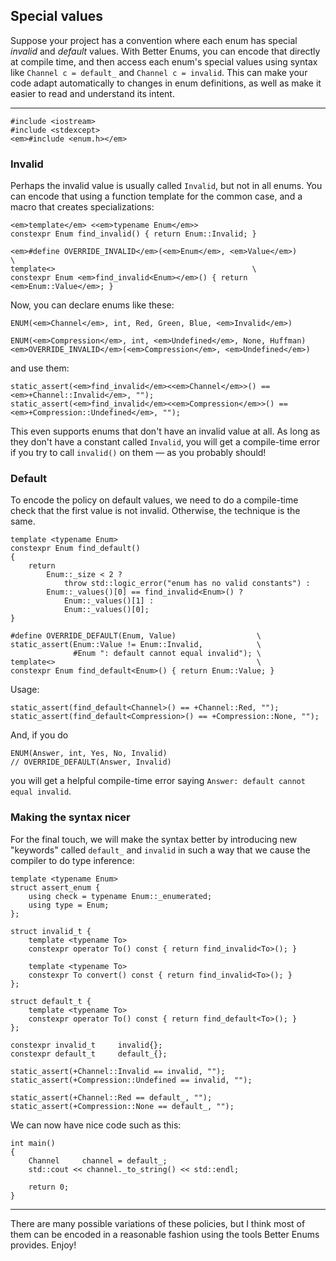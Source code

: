 ## Special values

Suppose your project has a convention where each enum has special *invalid* and
*default* values. With Better Enums, you can encode that directly at compile
time, and then access each enum's special values using syntax like
`Channel c = default_` and `Channel c = invalid`. This can make your code adapt
automatically to changes in enum definitions, as well as make it easier to read
and understand its intent.

---

    #include <iostream>
    #include <stdexcept>
    <em>#include <enum.h></em>

### Invalid

Perhaps the invalid value is usually called `Invalid`, but not in all enums. You
can encode that using a function template for the common case, and a macro that
creates specializations:

    <em>template</em> <<em>typename Enum</em>>
    constexpr Enum find_invalid() { return Enum::Invalid; }

    <em>#define OVERRIDE_INVALID</em>(<em>Enum</em>, <em>Value</em>)                 \
    template<>                                            \
    constexpr Enum <em>find_invalid<Enum></em>() { return <em>Enum::Value</em>; }

Now, you can declare enums like these:

    ENUM(<em>Channel</em>, int, Red, Green, Blue, <em>Invalid</em>)

    ENUM(<em>Compression</em>, int, <em>Undefined</em>, None, Huffman)
    <em>OVERRIDE_INVALID</em>(<em>Compression</em>, <em>Undefined</em>)

and use them:

    static_assert(<em>find_invalid</em><<em>Channel</em>>() == <em>+Channel::Invalid</em>, "");
    static_assert(<em>find_invalid</em><<em>Compression</em>>() == <em>+Compression::Undefined</em>, "");

This even supports enums that don't have an invalid value at all. As long as
they don't have a constant called `Invalid`, you will get a compile-time error
if you try to call `invalid()` on them &mdash; as you probably should!

### Default

To encode the policy on default values, we need to do a compile-time check that
the first value is not invalid. Otherwise, the technique is the same.

    template <typename Enum>
    constexpr Enum find_default()
    {
        return
            Enum::_size < 2 ?
                throw std::logic_error("enum has no valid constants") :
            Enum::_values()[0] == find_invalid<Enum>() ?
                Enum::_values()[1] :
                Enum::_values()[0];
    }

    #define OVERRIDE_DEFAULT(Enum, Value)                  \
    static_assert(Enum::Value != Enum::Invalid,            \
                  #Enum ": default cannot equal invalid"); \
    template<>                                             \
    constexpr Enum find_default<Enum>() { return Enum::Value; }

Usage:

    static_assert(find_default<Channel>() == +Channel::Red, "");
    static_assert(find_default<Compression>() == +Compression::None, "");

And, if you do

    ENUM(Answer, int, Yes, No, Invalid)
    // OVERRIDE_DEFAULT(Answer, Invalid)

you will get a helpful compile-time error saying
`Answer: default cannot equal invalid`.

### Making the syntax nicer

For the final touch, we will make the syntax better by introducing new
"keywords" called `default_` and `invalid` in such a way that we cause the
compiler to do type inference:

    template <typename Enum>
    struct assert_enum {
        using check = typename Enum::_enumerated;
        using type = Enum;
    };

    struct invalid_t {
        template <typename To>
        constexpr operator To() const { return find_invalid<To>(); }

        template <typename To>
        constexpr To convert() const { return find_invalid<To>(); }
    };

    struct default_t {
        template <typename To>
        constexpr operator To() const { return find_default<To>(); }
    };

    constexpr invalid_t     invalid{};
    constexpr default_t     default_{};

    static_assert(+Channel::Invalid == invalid, "");
    static_assert(+Compression::Undefined == invalid, "");

    static_assert(+Channel::Red == default_, "");
    static_assert(+Compression::None == default_, "");

We can now have nice code such as this:

    int main()
    {
        Channel     channel = default_;
        std::cout << channel._to_string() << std::endl;

        return 0;
    }

---

There are many possible variations of these policies, but I think most of them
can be encoded in a reasonable fashion using the tools Better Enums provides.
Enjoy!
